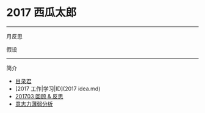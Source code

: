 # **2017 西瓜太郎**

- -  - - --

月反思

假设
- - - - -
简介
 - [目录君](README.md)
 - [2017 工作|学习|ID](2017 idea.md)
 - [201703 回顾 & 反思](201703反思.md)
 - [意志力薄弱分析](意志力薄弱分析.md)
